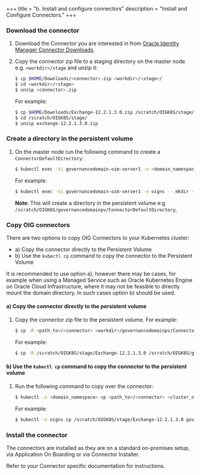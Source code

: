 +++
title = "b. Install and configure connectors"
description = "Install and Configure Connectors."
+++

### Download the connector

1. Download the Connector you are interested in from [Oracle Identity Manager Connector Downloads](https://www.oracle.com/middleware/technologies/identity-management/oim-connectors-downloads.html).

1. Copy the connector zip file to a staging directory on the master node e.g. `<workdir>/stage` and unzip it:

   ```bash
   $ cp $HOME/Downloads/<connector>.zip <workdir>/<stage>/
   $ cd <workdir>/<stage>
   $ unzip <connector>.zip
   ```
   
   For example:
   
   ```bash
   $ cp $HOME/Downloads/Exchange-12.2.1.3.0.zip /scratch/OIGK8S/stage/
   $ cd /scratch/OIGK8S/stage/
   $ unzip exchange-12.2.1.3.0.zip
   ```

   
### Create a directory in the persistent volume

1. On the master node run the following command to create a `ConnectorDefaultDirectory`:

   ```bash
   $ kubectl exec -ti governancedomain-oim-server1 -n <domain_namespace> -- mkdir -p /u01/oracle/user_projects/domains/ConnectorDefaultDirectory
   ```
   
   For example:
   
   ```bash
   $ kubectl exec -ti governancedomain-oim-server1 -n oigns -- mkdir -p /u01/oracle/user_projects/domains/ConnectorDefaultDirectory 
   ```
   
   **Note**: This will create a directory in the persistent volume e:g `/scratch/OIGK8S/governancedomainpv/ConnectorDefaultDirectory`,
   
   
### Copy OIG connectors

There are two options to copy OIG Connectors to your Kubernetes cluster:

   * a) Copy the connector directly to the Persistent Volume
   * b) Use the `kubectl cp` command to copy the connector to the Persistent Volume
 
It is recommended to use option a), however there may be cases, for example when using a Managed Service such as Oracle Kubernetes Engine on Oracle Cloud Infrastructure, where it may not be feasible to directly mount the domain directory. In such cases option b) should be used.


#### a) Copy the connector directly to the persistent volume

 
1. Copy the connector zip file to the persistent volume. For example:

   ```bash
   $ cp -R <path_to>/<connector> <workdir>/governancedomainpv/ConnectorDefaultDirectory/
   ```
   
   For example:
   
   ```bash
   $ cp -R /scratch/OIGK8S/stage/Exchange-12.2.1.3.0 /scratch/OIGK8S/governancedomainpv/ConnectorDefaultDirectory/
   ```
   

#### b) Use the `kubectl cp` command to copy the connector to the persistent volume
   
1. Run the following command to copy over the connector:

   ```bash
   $ kubectl -n <domain_namespace> cp <path_to>/<connector> <cluster_name>:/u01/oracle/idm/server/ConnectorDefaultDirectory/
   ```

   For example:

   ```bash
   $ kubectl -n oigns cp /scratch/OIGK8S/stage/Exchange-12.2.1.3.0 governancedomain-oim-server1:/u01/oracle/idm/server/ConnectorDefaultDirectory/
   ```

### Install the connector

The connectors are installed as they are on a standard on-premises setup, via Application On Boarding or via Connector Installer.

Refer to your Connector specific documentation for instructions.
